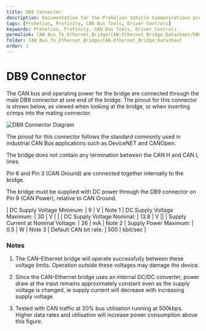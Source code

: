 ```yaml
---
title: DB9 Connector
description: Documentation for the Prohelion Vehicle Communications protocol
tags: [Prohelion, Profinity, CAN Bus Tools, Driver Controls]
keywords: Prohelion, Profinity, CAN Bus Tools, Driver Controls
permalink: CAN_Bus_To_Ethernet_Bridge/CAN-Ethernet_Bridge_Datasheet/DB9_Connector.html 
folder: CAN_Bus_To_Ethernet_Bridge/CAN-Ethernet_Bridge_Datasheet
order: 1
---
```


# DB9 Connector

The CAN bus and operating power for the bridge are connected through the male DB9 connector at one end of the bridge.  The pinout for this connector is shown below, as viewed when looking at the bridge, or when inserting crimps into the mating connector.

![DB9 Connector Diagram]({{site.dox.baseurl}}/images/CAN-Ethernet_Bridge_Datasheet/DB9_Connector.png)

The pinout for this connector follows the standard commonly used in industrial CAN Bus applications such as DeviceNET and CANOpen.

The bridge does not contain any termination between the CAN H and CAN L lines.
  
Pin 6 and Pin 3 (CAN Ground) are connected together internally to the bridge.

The bridge must be supplied with DC power through the DB9 connector on Pin 9 (CAN Power), relative to CAN Ground.  

| DC Supply Voltage Minimum: | 9 | V | Note 1
| DC Supply Voltage Maximum: | 30 | V | |
| DC Supply Voltage Nominal: | 13.8 | V ||
| Supply Current at Nominal Voltage: | 26 | mA | Note 2
| Supply Power Maximum: | 0.5 | W | Note 3
| Default CAN bit rate:	| 500 | kbit/sec | 

### Notes

1)  The CAN–Ethernet bridge will operate successfully between these voltage limits.  Operation outside these voltages may damage the device.

2)  Since the CAN–Ethernet bridge uses an internal DC/DC converter, power draw at the input remains approximately constant even as the supply voltage is changed, ie supply current will decrease with increasing supply voltage.

3) Tested with CAN traffic at 20% bus utilisation running at 500kbps.  Higher data rates and utilisation will increase power consumption above this figure.




